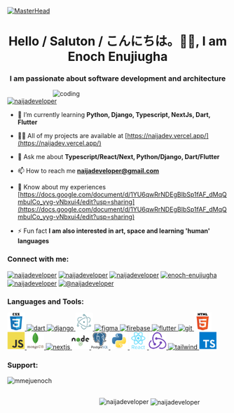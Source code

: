 [![MasterHead](https://user-images.githubusercontent.com/74038190/226190894-18e959ba-d458-4a94-ac44-790190f2a947.gif)](https://naijadev.vercel.app/)
<h1 align="center">Hello / Saluton / こんにちは。👋🏾, I am Enoch Enujiugha</h1>
<h3 align="center">I am passionate about software development and architecture</h3>
<img align="right" alt="coding" width="400" src="https://user-images.githubusercontent.com/74038190/218265814-3084a4ba-809c-4135-afc0-8685d0f634b3.gif" />


<p align="left"> <a href="https://twitter.com/naijadeveloper" target="blank"><img src="https://img.shields.io/twitter/follow/naijadeveloper?logo=twitter&style=for-the-badge" alt="naijadeveloper" /></a> </p>

- 🌱 I’m currently learning **Python, Django, Typescript, NextJs, Dart, Flutter**

- 👨‍💻 All of my projects are available at [https://naijadev.vercel.app/](https://naijadev.vercel.app/)

- 💬 Ask me about **Typescript/React/Next, Python/Django, Dart/Flutter**

- 📫 How to reach me **naijadeveloper@gmail.com**

- 📄 Know about my experiences [https://docs.google.com/document/d/1YU6qwRrNDEgBIbSp1fAF_dMqQmbulCo_yyg-vNbxui4/edit?usp=sharing](https://docs.google.com/document/d/1YU6qwRrNDEgBIbSp1fAF_dMqQmbulCo_yyg-vNbxui4/edit?usp=sharing)

- ⚡ Fun fact **I am also interested in art, space and learning 'human' languages**

<h3 align="left">Connect with me:</h3>
<p align="left">
<a href="https://codepen.io/naijadeveloper" target="blank"><img align="center" src="https://raw.githubusercontent.com/rahuldkjain/github-profile-readme-generator/master/src/images/icons/Social/codepen.svg" alt="naijadeveloper" height="30" width="40" /></a>
<a href="https://dev.to/naijadeveloper" target="blank"><img align="center" src="https://raw.githubusercontent.com/rahuldkjain/github-profile-readme-generator/master/src/images/icons/Social/devto.svg" alt="naijadeveloper" height="30" width="40" /></a>
<a href="https://x.com/naijadeveloper" target="blank"><img align="center" src="https://raw.githubusercontent.com/rahuldkjain/github-profile-readme-generator/master/src/images/icons/Social/twitter.svg" alt="naijadeveloper" height="30" width="40" /></a>
<a href="https://linkedin.com/in/enoch-enujiugha" target="blank"><img align="center" src="https://raw.githubusercontent.com/rahuldkjain/github-profile-readme-generator/master/src/images/icons/Social/linked-in-alt.svg" alt="enoch-enujiugha" height="30" width="40" /></a>
<a href="https://codesandbox.com/u/naijadeveloper" target="blank"><img align="center" src="https://raw.githubusercontent.com/rahuldkjain/github-profile-readme-generator/master/src/images/icons/Social/codesandbox.svg" alt="naijadeveloper" height="30" width="40" /></a>
<a href="https://hashnode.com/@naijadeveloper" target="blank"><img align="center" src="https://raw.githubusercontent.com/rahuldkjain/github-profile-readme-generator/master/src/images/icons/Social/hashnode.svg" alt="@naijadeveloper" height="30" width="40" /></a>
</p>

<h3 align="left">Languages and Tools:</h3>
<p align="left"> <a href="https://www.w3schools.com/css/" target="_blank" rel="noreferrer"> <img src="https://raw.githubusercontent.com/devicons/devicon/master/icons/css3/css3-original-wordmark.svg" alt="css3" width="40" height="40"/> </a> <a href="https://dart.dev" target="_blank" rel="noreferrer"> <img src="https://www.vectorlogo.zone/logos/dartlang/dartlang-icon.svg" alt="dart" width="40" height="40"/> </a> <a href="https://www.djangoproject.com/" target="_blank" rel="noreferrer"> <img src="https://cdn.worldvectorlogo.com/logos/django.svg" alt="django" width="40" height="40"/> </a> <a href="https://www.electronjs.org" target="_blank" rel="noreferrer"> <img src="https://raw.githubusercontent.com/devicons/devicon/master/icons/electron/electron-original.svg" alt="electron" width="40" height="40"/> </a> <a href="https://www.figma.com/" target="_blank" rel="noreferrer"> <img src="https://www.vectorlogo.zone/logos/figma/figma-icon.svg" alt="figma" width="40" height="40"/> </a> <a href="https://firebase.google.com/" target="_blank" rel="noreferrer"> <img src="https://www.vectorlogo.zone/logos/firebase/firebase-icon.svg" alt="firebase" width="40" height="40"/> </a> <a href="https://flutter.dev" target="_blank" rel="noreferrer"> <img src="https://www.vectorlogo.zone/logos/flutterio/flutterio-icon.svg" alt="flutter" width="40" height="40"/> </a> <a href="https://git-scm.com/" target="_blank" rel="noreferrer"> <img src="https://www.vectorlogo.zone/logos/git-scm/git-scm-icon.svg" alt="git" width="40" height="40"/> </a> <a href="https://www.w3.org/html/" target="_blank" rel="noreferrer"> <img src="https://raw.githubusercontent.com/devicons/devicon/master/icons/html5/html5-original-wordmark.svg" alt="html5" width="40" height="40"/> </a> <a href="https://developer.mozilla.org/en-US/docs/Web/JavaScript" target="_blank" rel="noreferrer"> <img src="https://raw.githubusercontent.com/devicons/devicon/master/icons/javascript/javascript-original.svg" alt="javascript" width="40" height="40"/> </a> <a href="https://www.mongodb.com/" target="_blank" rel="noreferrer"> <img src="https://raw.githubusercontent.com/devicons/devicon/master/icons/mongodb/mongodb-original-wordmark.svg" alt="mongodb" width="40" height="40"/> </a> <a href="https://nextjs.org/" target="_blank" rel="noreferrer"> <img src="https://cdn.worldvectorlogo.com/logos/nextjs-2.svg" alt="nextjs" width="40" height="40"/> </a> <a href="https://nodejs.org" target="_blank" rel="noreferrer"> <img src="https://raw.githubusercontent.com/devicons/devicon/master/icons/nodejs/nodejs-original-wordmark.svg" alt="nodejs" width="40" height="40"/> </a> <a href="https://www.postgresql.org" target="_blank" rel="noreferrer"> <img src="https://raw.githubusercontent.com/devicons/devicon/master/icons/postgresql/postgresql-original-wordmark.svg" alt="postgresql" width="40" height="40"/> </a> <a href="https://www.python.org" target="_blank" rel="noreferrer"> <img src="https://raw.githubusercontent.com/devicons/devicon/master/icons/python/python-original.svg" alt="python" width="40" height="40"/> </a> <a href="https://reactjs.org/" target="_blank" rel="noreferrer"> <img src="https://raw.githubusercontent.com/devicons/devicon/master/icons/react/react-original-wordmark.svg" alt="react" width="40" height="40"/> </a> <a href="https://redux.js.org" target="_blank" rel="noreferrer"> <img src="https://raw.githubusercontent.com/devicons/devicon/master/icons/redux/redux-original.svg" alt="redux" width="40" height="40"/> </a> <a href="https://tailwindcss.com/" target="_blank" rel="noreferrer"> <img src="https://www.vectorlogo.zone/logos/tailwindcss/tailwindcss-icon.svg" alt="tailwind" width="40" height="40"/> </a> <a href="https://www.typescriptlang.org/" target="_blank" rel="noreferrer"> <img src="https://raw.githubusercontent.com/devicons/devicon/master/icons/typescript/typescript-original.svg" alt="typescript" width="40" height="40"/> </a> </p>

<h3 align="left">Support:</h3>
<p><a href="https://www.buymeacoffee.com/mmejuenoch"> <img align="left" src="https://cdn.buymeacoffee.com/buttons/v2/default-yellow.png" height="50" width="210" alt="mmejuenoch" /></a></p><br><br>

<p><img align="left" src="https://github-readme-stats.vercel.app/api/top-langs?username=naijadeveloper&show_icons=true&locale=en&layout=compact" alt="naijadeveloper" /></p>

<p>&nbsp;<img align="center" src="https://github-readme-stats.vercel.app/api?username=naijadeveloper&show_icons=true&locale=en" alt="naijadeveloper" /></p>

